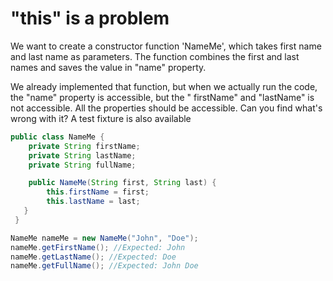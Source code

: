# "this" is a problem

We want to create a constructor function 'NameMe', which takes first name and last name as parameters. The function
combines the first and last names and saves the value in "name" property.

We already implemented that function, but when we actually run the code, the "name" property is accessible, but the "
firstName" and "lastName" is not accessible. All the properties should be accessible. Can you find what's wrong with it?
A test fixture is also available

```java
public class NameMe {
    private String firstName;
    private String lastName;
    private String fullName;

    public NameMe(String first, String last) {
        this.firstName = first;
        this.lastName = last;
   }
 }

NameMe nameMe = new NameMe("John", "Doe");
nameMe.getFirstName(); //Expected: John
nameMe.getLastName(); //Expected: Doe
nameMe.getFullName(); //Expected: John Doe
```
